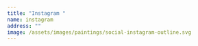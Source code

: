 ```yaml
---
title: "Instagram "
name: instagram
address: ""
image: /assets/images/paintings/social-instagram-outline.svg
---
```

